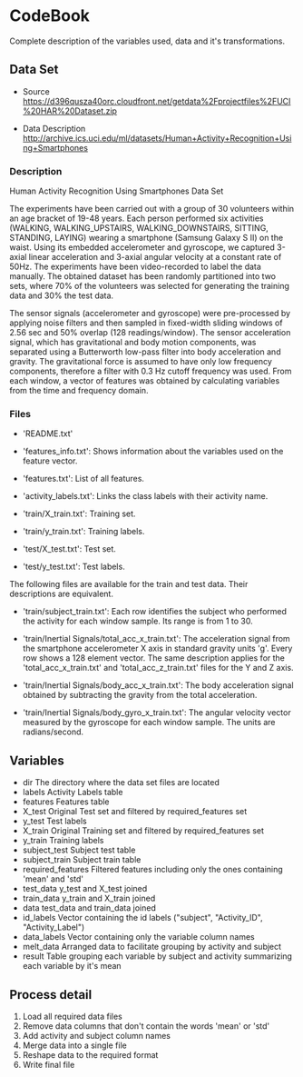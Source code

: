# CodeBook

Complete description of the variables used, data and it's transformations.

## Data Set

* Source
https://d396qusza40orc.cloudfront.net/getdata%2Fprojectfiles%2FUCI%20HAR%20Dataset.zip 

* Data Description
http://archive.ics.uci.edu/ml/datasets/Human+Activity+Recognition+Using+Smartphones 

### Description

Human Activity Recognition Using Smartphones Data Set

The experiments have been carried out with a group of 30 volunteers within an age bracket of 19-48 years. Each person performed six activities (WALKING, WALKING_UPSTAIRS, WALKING_DOWNSTAIRS, SITTING, STANDING, LAYING) wearing a smartphone (Samsung Galaxy S II) on the waist. Using its embedded accelerometer and gyroscope, we captured 3-axial linear acceleration and 3-axial angular velocity at a constant rate of 50Hz. The experiments have been video-recorded to label the data manually. The obtained dataset has been randomly partitioned into two sets, where 70% of the volunteers was selected for generating the training data and 30% the test data.

The sensor signals (accelerometer and gyroscope) were pre-processed by applying noise filters and then sampled in fixed-width sliding windows of 2.56 sec and 50% overlap (128 readings/window). The sensor acceleration signal, which has gravitational and body motion components, was separated using a Butterworth low-pass filter into body acceleration and gravity. The gravitational force is assumed to have only low frequency components, therefore a filter with 0.3 Hz cutoff frequency was used. From each window, a vector of features was obtained by calculating variables from the time and frequency domain.

### Files

- 'README.txt'

- 'features_info.txt': Shows information about the variables used on the feature vector.

- 'features.txt': List of all features.

- 'activity_labels.txt': Links the class labels with their activity name.

- 'train/X_train.txt': Training set.

- 'train/y_train.txt': Training labels.

- 'test/X_test.txt': Test set.

- 'test/y_test.txt': Test labels.

The following files are available for the train and test data. Their descriptions are equivalent. 

- 'train/subject_train.txt': Each row identifies the subject who performed the activity for each window sample. Its range is from 1 to 30. 

- 'train/Inertial Signals/total_acc_x_train.txt': The acceleration signal from the smartphone accelerometer X axis in standard gravity units 'g'. Every row shows a 128 element vector. The same description applies for the 'total_acc_x_train.txt' and 'total_acc_z_train.txt' files for the Y and Z axis. 

- 'train/Inertial Signals/body_acc_x_train.txt': The body acceleration signal obtained by subtracting the gravity from the total acceleration. 

- 'train/Inertial Signals/body_gyro_x_train.txt': The angular velocity vector measured by the gyroscope for each window sample. The units are radians/second. 

## Variables


* dir The directory where the data set files are located
* labels Activity Labels table
* features Features table
* X_test Original Test set and filtered by required_features set
* y_test Test labels
* X_train Original Training set and filtered by required_features set
* y_train Training labels
* subject_test Subject test table
* subject_train Subject train table
* required_features Filtered features including only the ones containing 'mean' and 'std'
* test_data y_test and X_test joined
* train_data y_train and X_train joined
* data test_data and train_data joined
* id_labels Vector containing the id labels ("subject", "Activity_ID", "Activity_Label")
* data_labels Vector containing only the variable column names
* melt_data Arranged data to facilitate grouping by activity and subject
* result Table grouping each variable by subject and activity summarizing each variable by it's mean

## Process detail
1) Load all required data files
2) Remove data columns that don't contain the words 'mean' or 'std'
3) Add activity and subject column names
4) Merge data into a single file
5) Reshape data to the required format
6) Write final file
